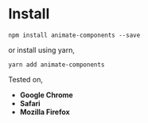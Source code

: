 # Install

```
npm install animate-components --save
```

or install using yarn,

```
yarn add animate-components
```

Tested on, 
* **Google Chrome**
* **Safari**
* **Mozilla Firefox**